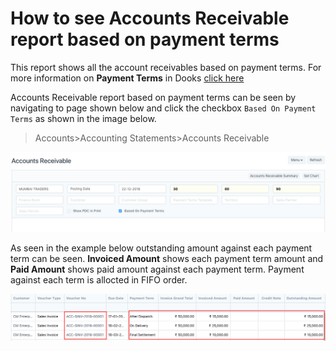 <!-- add-breadcrumbs -->
# How to see Accounts Receivable report based on payment terms

This report shows all the account receivables based on payment terms. For more information on **Payment Terms** in Dooks <a href="accounts-receivable.md">click here</a>

Accounts Receivable report based on payment terms can be seen by navigating to page shown below and click the checkbox ```Based On Payment Terms``` as shown in the image below.
>Accounts>Accounting Statements>Accounts Receivable

![Accounts receivable](./assets/reports/accounts-receivable-1.png)

As seen in the example below outstanding amount against each payment term can be seen. **Invoiced Amount** shows each payment term amount and **Paid Amount** shows paid amount against each payment term. Payment against each term is allocted in FIFO order.

![Accounts receivable](./assets/reports/accounts-receivable-2.png)